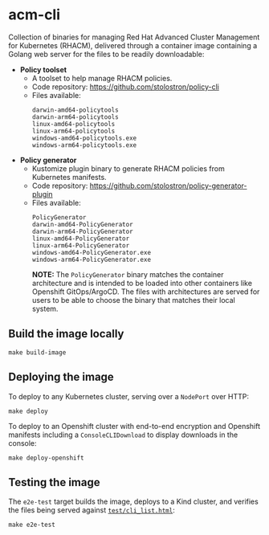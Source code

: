 # acm-cli

Collection of binaries for managing Red Hat Advanced Cluster Management for Kubernetes (RHACM),
delivered through a container image containing a Golang web server for the files to be readily
downloadable:

- **Policy toolset**
  - A toolset to help manage RHACM policies.
  - Code repository: https://github.com/stolostron/policy-cli
  - Files available:
    ```
    darwin-amd64-policytools
    darwin-arm64-policytools
    linux-amd64-policytools
    linux-arm64-policytools
    windows-amd64-policytools.exe
    windows-arm64-policytools.exe
    ```
- **Policy generator**
  - Kustomize plugin binary to generate RHACM policies from Kubernetes manifests.
  - Code repository: https://github.com/stolostron/policy-generator-plugin
  - Files available:
    ```
    PolicyGenerator
    darwin-amd64-PolicyGenerator
    darwin-arm64-PolicyGenerator
    linux-amd64-PolicyGenerator
    linux-arm64-PolicyGenerator
    windows-amd64-PolicyGenerator.exe
    windows-arm64-PolicyGenerator.exe
    ```
    **NOTE:** The `PolicyGenerator` binary matches the container architecture and is intended to be
    loaded into other containers like Openshift GitOps/ArgoCD. The files with architectures are
    served for users to be able to choose the binary that matches their local system.

## Build the image locally

```shell
make build-image
```

## Deploying the image

To deploy to any Kubernetes cluster, serving over a `NodePort` over HTTP:

```shell
make deploy
```

To deploy to an Openshift cluster with end-to-end encryption and Openshift manifests including a
`ConsoleCLIDownload` to display downloads in the console:

```shell
make deploy-openshift
```

## Testing the image

The `e2e-test` target builds the image, deploys to a Kind cluster, and verifies the files being
served against [`test/cli_list.html`](test/cli_list.html):

```shell
make e2e-test
```
